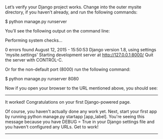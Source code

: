 Let’s verify your Django project works. Change into the outer mysite directory, if you haven’t already, and run the following commands:

$ python manage.py runserver

You’ll see the following output on the command line:

Performing system checks...

0 errors found
August 12, 2015 - 15:50:53
Django version 1.8, using settings 'mysite.settings'
Starting development server at http://127.0.0.1:8000/
Quit the server with CONTROL-C.

Or for the non-default port (8000) run the following command:

$ python manage.py runserver 8080

Now if you open your browser to the URL mentioned above, you should see:
_______________

It worked!
Congratulations on your first Django-powered page.

Of course, you haven't actually done any work yet. Next, start your first app by running python manage.py startapp [app_label].
You're seeing this message because you have DEBUG = True in your Django settings file and you haven't configured any URLs. Get to work!

_______________